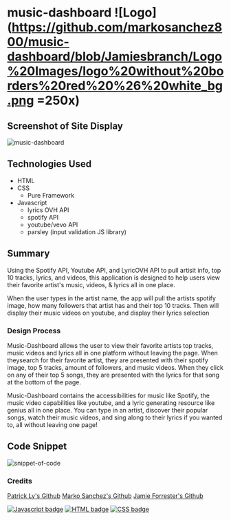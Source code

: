 # music-dashboard ![Logo](https://github.com/markosanchez800/music-dashboard/blob/Jamiesbranch/Logo%20Images/logo%20without%20borders%20red%20%26%20white_bg.png =250x)


## Screenshot of Site Display
![music-dashboard](https://github.com/markosanchez800/music-dashboard/blob/Jamiesbranch/Screenshots/Screenshot%20for%20Readme.gif)

## Technologies Used
* HTML
* CSS 
    * Pure Framework
* Javascript
    * lyrics OVH API
    * spotify API
    * youtube/vevo API
    * parsley (input validation JS library)

## Summary 
Using the Spotify API, Youtube API, and LyricOVH API to pull artisit info, top 10 tracks, lyrics, and videos, this application is designed to help users view their favorite artist's music, videos, & lyrics all in one place. 

When the user types in the artist name, the app will pull the artists spotify image, how many followers that artist has and their top 10 tracks. Then will display their music videos on youtube, and display their lyrics selection

### Design Process
Music-Dashboard allows the user to view their favorite artists top tracks, music videos and lyrics all in one platform without leaving the page. When  theysearch for their favorite artist, they are presented with their spotify image, top 5 tracks, amount of followers, and music videos. When they click on any of their top 5 songs, they are presented with the lyrics for that song at the bottom of the page. 

Music-Dashboard contains the accessibilities for music like Spotify, the music video capabilities like youtube, and a lyric generating resource like genius all in one place. You can type in an artist, discover their popular songs, watch their music videos, and sing along to their lyrics if you wanted to, all without leaving one page!


## Code Snippet
![snippet-of-code](https://github.com/markosanchez800/music-dashboard/blob/Jamiesbranch/Screenshots/Code%20Snippet%20GIf.gif)

### Credits
[Patrick Ly's Github](https://github.com/pattymcpat "Patrick Ly")
[Marko Sanchez's Github](https://github.com/markosanchez800 "Marko Sanchez")
[Jamie Forrester's Github](https://github.com/Forresterjamie01 "Jamie Forrester")


[![Javascript badge](https://img.shields.io/badge/Javascript-95.4%25-yellow)](https://shields.io/)
[![HTML badge](https://img.shields.io/badge/HTML-3.1%25-red)](https://shields.io/)
[![CSS badge](https://img.shields.io/badge/CSS-1.5%25-blue)](https://shields.io/)